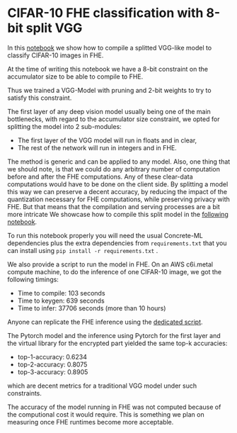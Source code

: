 # CIFAR-10 FHE classification with 8-bit split VGG

In this [notebook](./Cifar10.ipynb) we show how to compile a splitted VGG-like model to classify CIFAR-10 images in FHE.

At the time of writing this notebook we have a 8-bit constraint on the accumulator size to be able to compile to FHE.

Thus we trained a VGG-Model with pruning and 2-bit weights to try to satisfy this constraint.

The first layer of any deep vision model usually being one of the main bottlenecks, with regard to the accumulator size constraint, we opted for splitting the model into 2 sub-modules:

- The first layer of the VGG model will run in floats and in clear,
- The rest of the network will run in integers and in FHE.

The method is generic and can be applied to any model.
Also, one thing that we should note, is that we could do any arbitrary number of computation before and after the FHE computations.
Any of these clear-data computations would have to be done on the client side.
By splitting a model this way we can preserve a decent accuracy, by reducing the impact of the quantization necessary for FHE computations, while preserving privacy with FHE.
But that means that the compilation and serving processes are a bit more intricate
We showcase how to compile this split model in the [following notebook](./Cifar10.ipynb).

To run this notebook properly you will need the usual Concrete-ML dependencies plus the extra dependencies from `requirements.txt` that you can install using `pip install -r requirements.txt` .

We also provide a script to run the model in FHE. On an AWS c6i.metal compute machine, to do the inference of one CIFAR-10 image, we got the following timings:

- Time to compile: 103 seconds
- Time to keygen: 639 seconds
- Time to infer: 37706 seconds (more than 10 hours)

Anyone can replicate the FHE inference using the [dedicated script](./fhe_inference.py).

The Pytorch model and the inference using Pytorch for the first layer and the virtual library for the encrypted part yielded the same top-k accuracies:

- top-1-accuracy: 0.6234
- top-2-accuracy: 0.8075
- top-3-accuracy: 0.8905

which are decent metrics for a traditional VGG model under such constraints.

The accuracy of the model running in FHE was not computed because of the computional cost it would require.
This is something we plan on measuring once FHE runtimes become more acceptable.

<!-- FIXME: Add more metrics: https://github.com/zama-ai/concrete-ml-internal/issues/2377 -->

<!-- FIXME: Add training scripts https://github.com/zama-ai/concrete-ml-internal/issues/2383 -->
